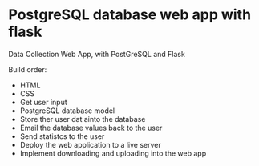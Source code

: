 # PostgreSQL database web app with flask
Data Collection Web App, with PostGreSQL and Flask  

Build order: 
- HTML
- CSS
- Get user input
- PostgreSQL database model
- Store ther user dat ainto the database
- Email the database values back to the user
- Send statistcs to the user
- Deploy the web application to a live server
- Implement downloading and uploading into the web app
